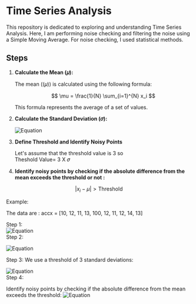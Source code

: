 # Time Series Analysis

This repository is dedicated to exploring and understanding Time Series Analysis. Here, I am performing noise checking and filtering the noise using a Simple Moving Average. For noise checking, I used statistical methods.

## Steps

1. **Calculate the Mean (𝜇):**

   The mean ((𝜇)) is calculated using the following formula:

   $$
   \mu = \frac{1}{N} \sum_{i=1}^{N} x_i
   $$

   This formula represents the average of a set of values.

2. **Calculate the Standard Deviation (𝜎):**

   ![Equation](https://quicklatex.com/cache3/32/ql_86135f0a811484b2cbe5ab66c03dce32_l3.png)

3. **Define Threshold and Identify Noisy Points** <br>

   Let's assume that the threshold value is 3 so   <br>
   Theshold Value= 3 X 𝜎

5. **Identify noisy points by checking if the absolute difference from the mean exceeds the threshold or not :**

$$
\left| x_i - \mu \right| > \text{Threshold}
$$

Example: 

The data are : accx = [10, 12, 11, 13, 100, 12, 11, 12, 14, 13]

Step 1:  
![Equation](https://quicklatex.com/cache3/32/ql_c02a2e9c84fd97b69d30a546c3b1bb32_l3.png) <br>Step 2: 


![Equation](https://quicklatex.com/cache3/40/ql_bf0ea75995523d019a59304f0da09f40_l3.png)

Step 3: 
We use a threshold of 3 standard deviations:

![Equation](https://quicklatex.com/cache3/09/ql_0c29d3bb6138e5dbe132a43763b8b209_l3.png) <br> Step 4: 

Identify noisy points by checking if the absolute difference from the mean exceeds the threshold:
![Equation](https://quicklatex.com/cache3/63/ql_2517bb34518cf45b9d1a60f96d171b63_l3.png)

